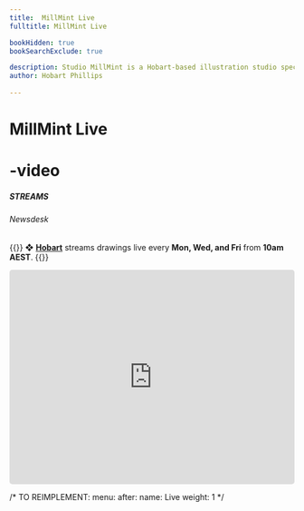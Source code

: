 ```yaml
---
title:  MillMint Live
fulltitle: MillMint Live

bookHidden: true
bookSearchExclude: true

description: Studio MillMint is a Hobart-based illustration studio specialising in utopian fiction.
author: Hobart Phillips
 
---
```

<style>
/* twitch player round corners */
a, abbr, acronym, address, applet, article, aside, audio, b, big, blockquote, body, canvas, caption, center, cite, code, dd, del, details, dfn, div, dl, dt, em, embed, fieldset, figcaption, figure, footer, form, h1, h2, h3, h4, h5, h6, header, hgroup, html, i, iframe, img, ins, kbd, label, legend, li, mark, menu, nav, object, ol, output, p, pre, q, ruby, s, samp, section, small, span, strike, strong, sub, summary, sup, table, tbody, td, tfoot, th, thead, time, tr, tt, u, ul, var, video {
  border-radius: 5px;
}
</style>

<div id="headerbox">
<h1 class="title">MillMint Live</h1>
<h1 class="emoji" id="whirlybat">-video</h1>
</div>

<h5 span class="tag gray"> STREAMS </h5>
<h6 span class="sitetag">Newsdesk</h6>

{{<hint panel>}}
❖ [**Hobart**](/news/about/) streams drawings live every **Mon, Wed, and Fri** from **10am AEST**.
{{</hint>}}

<iframe src="https://player.twitch.tv?channel=melonkony&amp;parent=millmint.net&amp;referrer=https%3A%2F%2Fmillmint.net%2Flive%2F" frameborder="0" allowfullscreen="true" scrolling="no" border-radius="5px" height="378" width="100%"></iframe>

/* TO REIMPLEMENT:
menu:
after:
  name: Live
  weight: 1
  */
